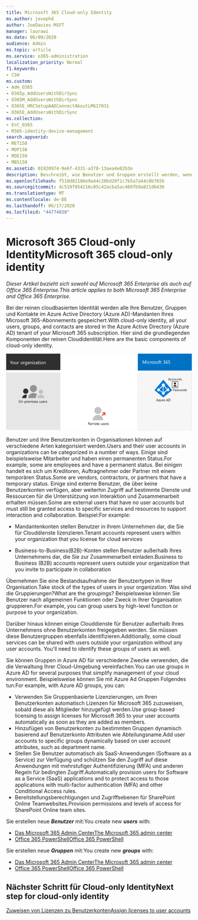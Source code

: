 ```yaml
---
title: Microsoft 365 Cloud-only Identity
ms.author: josephd
author: JoeDavies-MSFT
manager: laurawi
ms.date: 06/09/2020
audience: Admin
ms.topic: article
ms.service: o365-administration
localization_priority: Normal
f1.keywords:
- CSH
ms.custom:
- Adm_O365
- O365p_AddUsersWithDirSync
- O365M_AddUsersWithDirSync
- O365E_HRCSetupAADConnectAboutLM617031
- O365E_AddUsersWithDirSync
ms.collection:
- Ent_O365
- M365-identity-device-management
search.appverid:
- MET150
- MOP150
- MOE150
- MBS150
ms.assetid: 01920974-9e6f-4331-a370-13aea4e82b3e
description: Beschreibt, wie Benutzer und Gruppen erstellt werden, wenn Ihr Microsoft 365-Abonnement nur eine Cloud-Identität verwendet.
ms.openlocfilehash: f510d82186e9a44c20bd20f1c7b5a7a44c8b765b
ms.sourcegitcommit: 4c519f054216c05c42acba5ac460fb9a821d6436
ms.translationtype: MT
ms.contentlocale: de-DE
ms.lasthandoff: 06/17/2020
ms.locfileid: "44774830"
---
```

# <a name="microsoft-365-cloud-only-identity"></a><span data-ttu-id="084fd-103">Microsoft 365 Cloud-only Identity</span><span class="sxs-lookup"><span data-stu-id="084fd-103">Microsoft 365 cloud-only identity</span></span>

<span data-ttu-id="084fd-104">*Dieser Artikel bezieht sich sowohl auf Microsoft 365 Enterprise als auch auf Office 365 Enterprise.*</span><span class="sxs-lookup"><span data-stu-id="084fd-104">*This article applies to both Microsoft 365 Enterprise and Office 365 Enterprise.*</span></span>

<span data-ttu-id="084fd-105">Bei der reinen cloudbasierten Identität werden alle Ihre Benutzer, Gruppen und Kontakte im Azure Active Directory (Azure AD)-Mandanten Ihres Microsoft 365-Abonnements gespeichert.</span><span class="sxs-lookup"><span data-stu-id="084fd-105">With cloud-only identity, all your users, groups, and contacts are stored in the Azure Active Directory (Azure AD) tenant of your Microsoft 365 subscription.</span></span> <span data-ttu-id="084fd-106">Hier sind die grundlegenden Komponenten der reinen Cloudidentität.</span><span class="sxs-lookup"><span data-stu-id="084fd-106">Here are the basic components of cloud-only identity.</span></span>
 
![Die grundlegenden Komponenten von Cloud-only Identity](./media/about-office-365-identity/cloud-only-identity.png)

<span data-ttu-id="084fd-108">Benutzer und ihre Benutzerkonten in Organisationen können auf verschiedene Arten kategorisiert werden.</span><span class="sxs-lookup"><span data-stu-id="084fd-108">Users and their user accounts in organizations can be categorized in a number of ways.</span></span> <span data-ttu-id="084fd-109">Einige sind beispielsweise Mitarbeiter und haben einen permanenten Status.</span><span class="sxs-lookup"><span data-stu-id="084fd-109">For example, some are employees and have a permanent status.</span></span> <span data-ttu-id="084fd-110">Bei einigen handelt es sich um Kreditoren, Auftragnehmer oder Partner mit einem temporären Status.</span><span class="sxs-lookup"><span data-stu-id="084fd-110">Some are vendors, contractors, or partners that have a temporary status.</span></span> <span data-ttu-id="084fd-111">Einige sind externe Benutzer, die über keine Benutzerkonten verfügen, aber weiterhin Zugriff auf bestimmte Dienste und Ressourcen für die Unterstützung von Interaktion und Zusammenarbeit erhalten müssen.</span><span class="sxs-lookup"><span data-stu-id="084fd-111">Some are external users that have no user accounts but must still be granted access to specific services and resources to support interaction and collaboration.</span></span> <span data-ttu-id="084fd-112">Beispiel:</span><span class="sxs-lookup"><span data-stu-id="084fd-112">For example:</span></span>

- <span data-ttu-id="084fd-113">Mandantenkonten stellen Benutzer in Ihrem Unternehmen dar, die Sie für Clouddienste lizenzieren.</span><span class="sxs-lookup"><span data-stu-id="084fd-113">Tenant accounts represent users within your organization that you license for cloud services</span></span>

- <span data-ttu-id="084fd-114">Business-to-Business(B2B)-Konten stellen Benutzer außerhalb Ihres Unternehmens dar, die Sie zur Zusammenarbeit einladen.</span><span class="sxs-lookup"><span data-stu-id="084fd-114">Business to Business (B2B) accounts represent users outside your organization that you invite to participate in collaboration</span></span>

<span data-ttu-id="084fd-115">Übernehmen Sie eine Bestandsaufnahme der Benutzertypen in Ihrer Organisation.</span><span class="sxs-lookup"><span data-stu-id="084fd-115">Take stock of the types of users in your organization.</span></span> <span data-ttu-id="084fd-116">Was sind die Gruppierungen?</span><span class="sxs-lookup"><span data-stu-id="084fd-116">What are the groupings?</span></span> <span data-ttu-id="084fd-117">Beispielsweise können Sie Benutzer nach allgemeinen Funktionen oder Zweck in Ihrer Organisation gruppieren.</span><span class="sxs-lookup"><span data-stu-id="084fd-117">For example, you can group users by high-level function or purpose to your organization.</span></span>

<span data-ttu-id="084fd-p104">Darüber hinaus können einige Clouddienste für Benutzer außerhalb Ihres Unternehmens ohne Benutzerkonten freigegeben werden. Sie müssen diese Benutzergruppen ebenfalls identifizieren.</span><span class="sxs-lookup"><span data-stu-id="084fd-p104">Additionally, some cloud services can be shared with users outside your organization without any user accounts. You'll need to identify these groups of users as well.</span></span>

<span data-ttu-id="084fd-120">Sie können Gruppen in Azure AD für verschiedene Zwecke verwenden, die die Verwaltung Ihrer Cloud-Umgebung vereinfachen.</span><span class="sxs-lookup"><span data-stu-id="084fd-120">You can use groups in Azure AD for several purposes that simplify management of your cloud environment.</span></span> <span data-ttu-id="084fd-121">Beispielsweise können Sie mit Azure Ad Gruppen Folgendes tun:</span><span class="sxs-lookup"><span data-stu-id="084fd-121">For example, with Azure AD groups, you can:</span></span>

- <span data-ttu-id="084fd-122">Verwenden Sie Gruppenbasierte Lizenzierungen, um Ihren Benutzerkonten automatisch Lizenzen für Microsoft 365 zuzuweisen, sobald diese als Mitglieder hinzugefügt werden.</span><span class="sxs-lookup"><span data-stu-id="084fd-122">Use group-based licensing to assign licenses for Microsoft 365 to your user accounts automatically as soon as they are added as members.</span></span>
- <span data-ttu-id="084fd-123">Hinzufügen von Benutzerkonten zu bestimmten Gruppen dynamisch basierend auf Benutzerkonto Attributen wie Abteilungsname.</span><span class="sxs-lookup"><span data-stu-id="084fd-123">Add user accounts to specific groups dynamically based on user account attributes, such as department name.</span></span>
- <span data-ttu-id="084fd-124">Stellen Sie Benutzer automatisch als SaaS-Anwendungen (Software as a Service) zur Verfügung und schützen Sie den Zugriff auf diese Anwendungen mit mehrstufiger Authentifizierung (MFA) und anderen Regeln für bedingten Zugriff.</span><span class="sxs-lookup"><span data-stu-id="084fd-124">Automatically provision users for Software as a Service (SaaS) applications and to protect access to those applications with multi-factor authentication (MFA) and other Conditional Access rules.</span></span>
- <span data-ttu-id="084fd-125">Bereitstellungsberechtigungen und Zugriffsebenen für SharePoint Online Teamwebsites.</span><span class="sxs-lookup"><span data-stu-id="084fd-125">Provision permissions and levels of access for SharePoint Online team sites.</span></span>

<span data-ttu-id="084fd-126">Sie erstellen neue ***Benutzer*** mit:</span><span class="sxs-lookup"><span data-stu-id="084fd-126">You create new ***users*** with:</span></span>

- [<span data-ttu-id="084fd-127">Das Microsoft 365 Admin Center</span><span class="sxs-lookup"><span data-stu-id="084fd-127">The Microsoft 365 admin center</span></span>](https://docs.microsoft.com/office365/admin/add-users/add-users)
- [<span data-ttu-id="084fd-128">Office 365 PowerShell</span><span class="sxs-lookup"><span data-stu-id="084fd-128">Office 365 PowerShell</span></span>](https://docs.microsoft.com/office365/enterprise/powershell/create-user-accounts-with-office-365-powershell)

<span data-ttu-id="084fd-129">Sie erstellen neue ***Gruppen*** mit:</span><span class="sxs-lookup"><span data-stu-id="084fd-129">You create new ***groups*** with:</span></span>

- [<span data-ttu-id="084fd-130">Das Microsoft 365 Admin Center</span><span class="sxs-lookup"><span data-stu-id="084fd-130">The Microsoft 365 admin center</span></span>](https://docs.microsoft.com/office365/admin/create-groups/create-groups)
- [<span data-ttu-id="084fd-131">Office 365 PowerShell</span><span class="sxs-lookup"><span data-stu-id="084fd-131">Office 365 PowerShell</span></span>](https://docs.microsoft.com/office365/enterprise/powershell/manage-office-365-groups-with-powershell)


## <a name="next-step-for-cloud-only-identity"></a><span data-ttu-id="084fd-132">Nächster Schritt für Cloud-only Identity</span><span class="sxs-lookup"><span data-stu-id="084fd-132">Next step for cloud-only identity</span></span>

[<span data-ttu-id="084fd-133">Zuweisen von Lizenzen zu Benutzerkonten</span><span class="sxs-lookup"><span data-stu-id="084fd-133">Assign licenses to user accounts</span></span>](assign-licenses-to-user-accounts.md)

